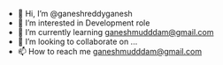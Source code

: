 - 👋 Hi, I’m @ganeshreddyganesh
- 👀 I’m interested in Development role
- 🌱 I’m currently learning ganeshmudddam@gmail.com
- 💞️ I’m looking to collaborate on ...
- 📫 How to reach me ganeshmudddam@gmail.com

<!---
ganeshreddyganesh/ganeshreddyganesh is a ✨ special ✨ repository because its `README.md` (this file) appears on your GitHub profile.
You can click the Preview link to take a look at your changes.
--->
